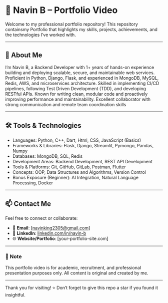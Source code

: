 # 💼 Navin B – Portfolio Video

Welcome to my professional portfolio repository! This repository containsmy Portfolio that highlights my skills, projects, achievements, and the technologies I’ve worked with.

---

## 📌 About Me

I’m Navin B, a Backend Developer with 1+ years of hands-on experience building and deploying scalable, secure, and maintainable
web services. Proficient in Python, Django, Flask, and experienced in MongoDB, MySQL, Redis, AWS, and
microservices architecture. Skilled in implementing CI/CD pipelines, following Test Driven Development (TDD), and
developing RESTful APIs. Known for writing clean, modular code and proactively improving performance and
maintainability. Excellent collaborator with strong communication and remote team coordination skills

---


## 🛠️ Tools & Technologies

- Languages:                     Python, C++, Dart, Html, CSS, JavaScript (Basics)
- Frameworks & Libraries:        Flask, Django, Streamlit, Pymongo, Pandas, Numpy
- Databases:                     MongoDB, SQL, Redis 
- Development Areas:             Backend Development, REST API Development
- Tools & Platforms:             Git, GitHub, GitLab, Postman, Flutter
- Concepts:                      OOP, Data Structures and Algorithms, Version Control
- Bonus Exposure (Beginner):     AI Integration, Natural Language Processing, Docker

---

## 📫 Contact Me

Feel free to connect or collaborate:

- 📧 **Email**: [navinking2305@gmail.com]
- 💼 **LinkedIn**: [linkedin.com/in/navin-b](https://www.linkedin.com/in/navinb23)
- 🌐 **Website/Portfolio**: [your-portfolio-site.com] 

---

### 📢 Note

This portfolio video is for academic, recruitment, and professional presentation purposes only. All content is original and created by me.

---

Thank you for visiting! ⭐️ Don’t forget to give this repo a star if you found it insightful.
